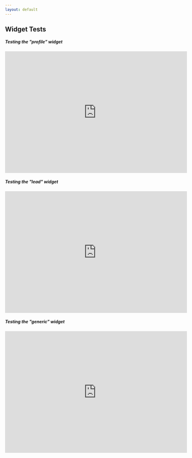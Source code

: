 ```yaml
---
layout: default
---
```


## Widget Tests

##### Testing the "profile" widget

<iframe src="http://mortgage.lfhsdev.com/widget/profile/pid/" width="600" height="400" frameborder="0"></iframe>

##### Testing the "lead" widget

<iframe src="http://mortgage.lfhsdev.com/widget/lead/pid/" width="600" height="400" frameborder="0"></iframe>

##### Testing the "generic" widget

<iframe src="http://mortgage.lfhsdev.com/widget/generic/pid/" width="600" height="400" frameborder="0"></iframe>